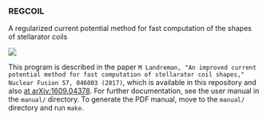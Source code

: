 ### REGCOIL

A regularized current potential method for fast computation of the shapes of stellarator coils

![](https://github.com/landreman/regcoil/blob/master/manual/m20170111_01_compareNescoilToRegcoilCoils.png)

This program is described in the paper 
`M Landreman, "An improved current potential method for fast computation of stellarator coil shapes," Nuclear Fusion 57, 046003 (2017)`,
which is available in this repository and also [at arXiv:1609.04378](https://arxiv.org/pdf/1609.04378.pdf).
For further documentation, see the user manual in the `manual/` directory. To generate the PDF manual, move to the `manual/` directory and run `make`.
